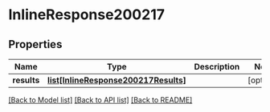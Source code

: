 # InlineResponse200217

## Properties
Name | Type | Description | Notes
------------ | ------------- | ------------- | -------------
**results** | [**list[InlineResponse200217Results]**](InlineResponse200217Results.md) |  | [optional] 

[[Back to Model list]](../README.md#documentation-for-models) [[Back to API list]](../README.md#documentation-for-api-endpoints) [[Back to README]](../README.md)

